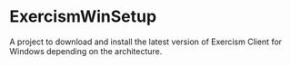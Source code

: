 # ExercismWinSetup
A project to download and install the latest version of Exercism Client for Windows depending on the architecture.
